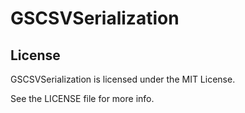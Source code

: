 GSCSVSerialization
==================

## License

GSCSVSerialization is licensed under the MIT License.

See the LICENSE file for more info.
